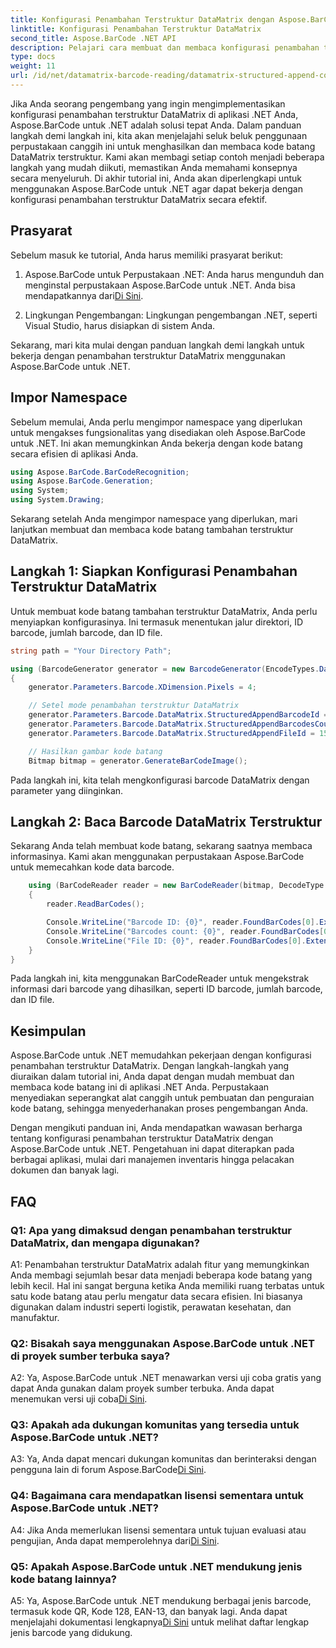 ```yaml
---
title: Konfigurasi Penambahan Terstruktur DataMatrix dengan Aspose.BarCode untuk .NET
linktitle: Konfigurasi Penambahan Terstruktur DataMatrix
second_title: Aspose.BarCode .NET API
description: Pelajari cara membuat dan membaca konfigurasi penambahan terstruktur DataMatrix di .NET menggunakan Aspose.BarCode untuk organisasi data efisiensi tinggi.
type: docs
weight: 11
url: /id/net/datamatrix-barcode-reading/datamatrix-structured-append-configuration/
---
```

Jika Anda seorang pengembang yang ingin mengimplementasikan konfigurasi penambahan terstruktur DataMatrix di aplikasi .NET Anda, Aspose.BarCode untuk .NET adalah solusi tepat Anda. Dalam panduan langkah demi langkah ini, kita akan menjelajahi seluk beluk penggunaan perpustakaan canggih ini untuk menghasilkan dan membaca kode batang DataMatrix terstruktur. Kami akan membagi setiap contoh menjadi beberapa langkah yang mudah diikuti, memastikan Anda memahami konsepnya secara menyeluruh. Di akhir tutorial ini, Anda akan diperlengkapi untuk menggunakan Aspose.BarCode untuk .NET agar dapat bekerja dengan konfigurasi penambahan terstruktur DataMatrix secara efektif.

## Prasyarat

Sebelum masuk ke tutorial, Anda harus memiliki prasyarat berikut:

1.  Aspose.BarCode untuk Perpustakaan .NET: Anda harus mengunduh dan menginstal perpustakaan Aspose.BarCode untuk .NET. Anda bisa mendapatkannya dari[Di Sini](https://releases.aspose.com/barcode/net/).

2. Lingkungan Pengembangan: Lingkungan pengembangan .NET, seperti Visual Studio, harus disiapkan di sistem Anda.

Sekarang, mari kita mulai dengan panduan langkah demi langkah untuk bekerja dengan penambahan terstruktur DataMatrix menggunakan Aspose.BarCode untuk .NET.

## Impor Namespace

Sebelum memulai, Anda perlu mengimpor namespace yang diperlukan untuk mengakses fungsionalitas yang disediakan oleh Aspose.BarCode untuk .NET. Ini akan memungkinkan Anda bekerja dengan kode batang secara efisien di aplikasi Anda.

```csharp
using Aspose.BarCode.BarCodeRecognition;
using Aspose.BarCode.Generation;
using System;
using System.Drawing;
```

Sekarang setelah Anda mengimpor namespace yang diperlukan, mari lanjutkan membuat dan membaca kode batang tambahan terstruktur DataMatrix.


## Langkah 1: Siapkan Konfigurasi Penambahan Terstruktur DataMatrix

Untuk membuat kode batang tambahan terstruktur DataMatrix, Anda perlu menyiapkan konfigurasinya. Ini termasuk menentukan jalur direktori, ID barcode, jumlah barcode, dan ID file.

```csharp
string path = "Your Directory Path";

using (BarcodeGenerator generator = new BarcodeGenerator(EncodeTypes.DataMatrix, "Aspose"))
{
    generator.Parameters.Barcode.XDimension.Pixels = 4;

    // Setel mode penambahan terstruktur DataMatrix
    generator.Parameters.Barcode.DataMatrix.StructuredAppendBarcodeId = 3;
    generator.Parameters.Barcode.DataMatrix.StructuredAppendBarcodesCount = 5;
    generator.Parameters.Barcode.DataMatrix.StructuredAppendFileId = 150;

    // Hasilkan gambar kode batang
    Bitmap bitmap = generator.GenerateBarCodeImage();
```

Pada langkah ini, kita telah mengkonfigurasi barcode DataMatrix dengan parameter yang diinginkan.

## Langkah 2: Baca Barcode DataMatrix Terstruktur

Sekarang Anda telah membuat kode batang, sekarang saatnya membaca informasinya. Kami akan menggunakan perpustakaan Aspose.BarCode untuk memecahkan kode data barcode.

```csharp
    using (BarCodeReader reader = new BarCodeReader(bitmap, DecodeType.DataMatrix))
    {
        reader.ReadBarCodes();

        Console.WriteLine("Barcode ID: {0}", reader.FoundBarCodes[0].Extended.DataMatrix.StructuredAppendBarcodeId);
        Console.WriteLine("Barcodes count: {0}", reader.FoundBarCodes[0].Extended.DataMatrix.StructuredAppendBarcodesCount);
        Console.WriteLine("File ID: {0}", reader.FoundBarCodes[0].Extended.DataMatrix.StructuredAppendFileId);
    }
}
```

Pada langkah ini, kita menggunakan BarCodeReader untuk mengekstrak informasi dari barcode yang dihasilkan, seperti ID barcode, jumlah barcode, dan ID file.

## Kesimpulan

Aspose.BarCode untuk .NET memudahkan pekerjaan dengan konfigurasi penambahan terstruktur DataMatrix. Dengan langkah-langkah yang diuraikan dalam tutorial ini, Anda dapat dengan mudah membuat dan membaca kode batang ini di aplikasi .NET Anda. Perpustakaan menyediakan seperangkat alat canggih untuk pembuatan dan penguraian kode batang, sehingga menyederhanakan proses pengembangan Anda.

Dengan mengikuti panduan ini, Anda mendapatkan wawasan berharga tentang konfigurasi penambahan terstruktur DataMatrix dengan Aspose.BarCode untuk .NET. Pengetahuan ini dapat diterapkan pada berbagai aplikasi, mulai dari manajemen inventaris hingga pelacakan dokumen dan banyak lagi.

## FAQ

### Q1: Apa yang dimaksud dengan penambahan terstruktur DataMatrix, dan mengapa digunakan?

A1: Penambahan terstruktur DataMatrix adalah fitur yang memungkinkan Anda membagi sejumlah besar data menjadi beberapa kode batang yang lebih kecil. Hal ini sangat berguna ketika Anda memiliki ruang terbatas untuk satu kode batang atau perlu mengatur data secara efisien. Ini biasanya digunakan dalam industri seperti logistik, perawatan kesehatan, dan manufaktur.

### Q2: Bisakah saya menggunakan Aspose.BarCode untuk .NET di proyek sumber terbuka saya?

 A2: Ya, Aspose.BarCode untuk .NET menawarkan versi uji coba gratis yang dapat Anda gunakan dalam proyek sumber terbuka. Anda dapat menemukan versi uji coba[Di Sini](https://releases.aspose.com/).

### Q3: Apakah ada dukungan komunitas yang tersedia untuk Aspose.BarCode untuk .NET?

 A3: Ya, Anda dapat mencari dukungan komunitas dan berinteraksi dengan pengguna lain di forum Aspose.BarCode[Di Sini](https://forum.aspose.com/c/barcode/13).

### Q4: Bagaimana cara mendapatkan lisensi sementara untuk Aspose.BarCode untuk .NET?

 A4: Jika Anda memerlukan lisensi sementara untuk tujuan evaluasi atau pengujian, Anda dapat memperolehnya dari[Di Sini](https://purchase.aspose.com/temporary-license/).

### Q5: Apakah Aspose.BarCode untuk .NET mendukung jenis kode batang lainnya?

 A5: Ya, Aspose.BarCode untuk .NET mendukung berbagai jenis barcode, termasuk kode QR, Kode 128, EAN-13, dan banyak lagi. Anda dapat menjelajahi dokumentasi lengkapnya[Di Sini](https://reference.aspose.com/barcode/net/) untuk melihat daftar lengkap jenis barcode yang didukung.